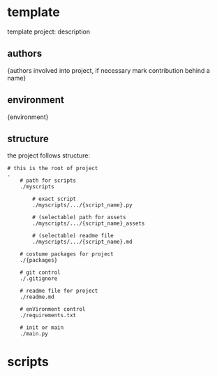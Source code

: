 
# template

template project: description


## authors

{authors involved into project, if necessary mark contribution behind a name}

## environment

{environment}

## structure

the project follows structure:

```
# this is the root of project
.  
	# path for scripts
	./myscripts  

		# exact script
		./myscripts/.../{script_name}.py 

		# (selectable) path for assets
		./myscripts/.../{script_name}_assets 

		# (selectable) readme file
		./myscripts/.../{script_name}.md 

	# costume packages for project
	./{packages}  

	# git control
	./.gitignore  

	# readme file for project
	./readme.md  

	# enVironment control
	./requirements.txt  

	# init or main
	./main.py  
```

# scripts

            